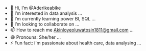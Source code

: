 - 👋 Hi, I’m @Aderikeabike
- 👀 I’m interested in data analysis ...
- 🌱 I’m currently learning power BI, SQL ...
- 💞️ I’m looking to collaborate on ...
- 📫 How to reach me Akinloyeoluwatosin1811@gmail.com ...
- 😄 Pronouns: She/her ...
- ⚡ Fun fact: i'm passionate about health care, data analysing ...

<!---
Aderikeabike/Aderikeabike is a ✨ special ✨ repository because its `README.md` (this file) appears on your GitHub profile.
You can click the Preview link to take a look at your changes.
--->
